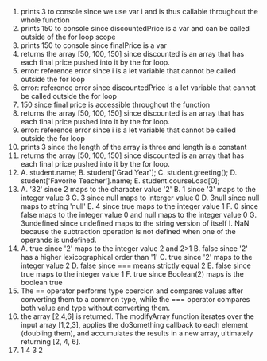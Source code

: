 1. prints 3 to console since we use var i and is thus callable throughout the whole function
2. prints 150 to console since discountedPrice is a var and can be called outside of the for loop scope
3. prints 150 to console since finalPrice is a var
4. returns the array [50, 100, 150] since discounted is an array that has each final price pushed into it by the for loop.
5. error: reference error since i is a let variable that cannot be called outside the for loop
6. error: reference error since discountedPrice is a let variable that cannot be called outside the for loop
7. 150 since final price is accessible throughout the function
8. returns the array [50, 100, 150] since discounted is an array that has each final price pushed into it by the for loop.
9. error: reference error since i is a let variable that cannot be called outside the for loop
10. prints 3 since the length of the array is three and length is a constant
11. returns the array [50, 100, 150] since discounted is an array that has each final price pushed into it by the for loop.
12. A. student.name;
    B. student['Grad Year'];
    C. student.greeting();
    D. student['Favorite Teacher'].name;
    E. student.courseLoad[0];
13. A. '32' since 2 maps to the character value '2'
    B. 1 since '3' maps to the integer value 3
    C. 3 since null maps to interger value 0
    D. 3null since null maps to string 'null'
    E. 4 since true maps to the integer value 1
    F. 0 since false maps to the integer value 0 and null maps to the integer value 0
    G. 3undefined since undefined maps to the string version of itself
    I. NaN because the subtraction operation is not defined when one of the operands is undefined.
14. A. true since '2' maps to the integer value 2 and 2>1
    B. false since '2' has a higher lexicographical order than '1'
    C. true since '2' maps to the integer value 2
    D. false since === means strictly equal 2
    E. false since true maps to the integer value 1
    F. true since Boolean(2) maps is the boolean true
15. The == operator performs type coercion and compares values after converting them to a common type, while the === operator compares both value and type without converting them.
17. the array [2,4,6] is returned. The modifyArray function iterates over the input array [1,2,3], applies the doSomething callback to each element (doubling them), and accumulates the results in a new array, ultimately returning [2, 4, 6].
19. 1
    4
    3
    2